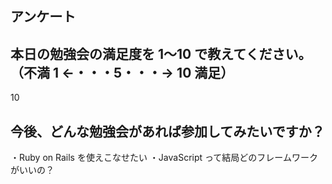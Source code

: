 ## アンケート

## 本日の勉強会の満足度を 1〜10 で教えてください。（不満 1 ←・・・5・・・→ 10 満足）

10

## 今後、どんな勉強会があれば参加してみたいですか？

・Ruby on Rails を使えこなせたい
・JavaScript って結局どのフレームワークがいいの？